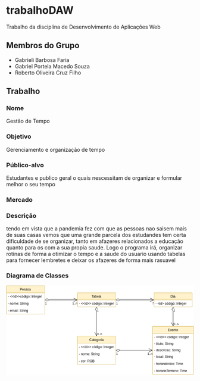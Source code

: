 # trabalhoDAW
Trabalho da disciplina de Desenvolvimento de Aplicações Web

## Membros do Grupo
- Gabrieli Barbosa Faria
- Gabriel Portela Macedo Souza
- Roberto Oliveira Cruz Filho

## Trabalho

### Nome
Gestão de Tempo

### Objetivo
Gerenciamento e organização de tempo

### Público-alvo
Estudantes e publico geral o quais nescessitam
de organizar e formular melhor o seu tempo

### Mercado


### Descrição
tendo em vista que a pandemia fez com que as pessoas nao saisem mais de suas casas
vemos que uma grande parcela dos estudandes tem certa dificuldade de se organizar, tanto em 
afazeres relacionados a educação quanto para os com a sua propia saude.
Logo o programa irá, organizar rotinas de forma a otimizar o tempo e a saude do usuario
usando tabelas para fornecer lembretes e deixar os afazeres de forma mais rasuavel

### Diagrama de Classes
![Modelo Conceitual](Modelo_Conceitual.png)
